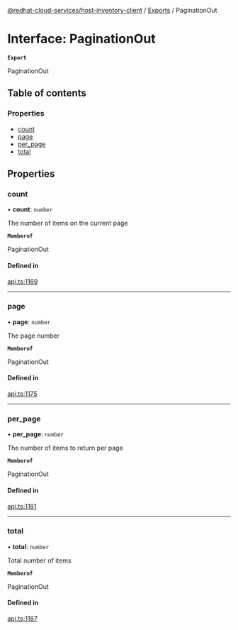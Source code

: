 [@redhat-cloud-services/host-inventory-client](../README.md) / [Exports](../modules.md) / PaginationOut

# Interface: PaginationOut

**`Export`**

PaginationOut

## Table of contents

### Properties

- [count](PaginationOut.md#count)
- [page](PaginationOut.md#page)
- [per\_page](PaginationOut.md#per_page)
- [total](PaginationOut.md#total)

## Properties

### count

• **count**: `number`

The number of items on the current page

**`Memberof`**

PaginationOut

#### Defined in

[api.ts:1169](https://github.com/RedHatInsights/javascript-clients/blob/main/packages/host-inventory/api.ts#L1169)

___

### page

• **page**: `number`

The page number

**`Memberof`**

PaginationOut

#### Defined in

[api.ts:1175](https://github.com/RedHatInsights/javascript-clients/blob/main/packages/host-inventory/api.ts#L1175)

___

### per\_page

• **per\_page**: `number`

The number of items to return per page

**`Memberof`**

PaginationOut

#### Defined in

[api.ts:1181](https://github.com/RedHatInsights/javascript-clients/blob/main/packages/host-inventory/api.ts#L1181)

___

### total

• **total**: `number`

Total number of items

**`Memberof`**

PaginationOut

#### Defined in

[api.ts:1187](https://github.com/RedHatInsights/javascript-clients/blob/main/packages/host-inventory/api.ts#L1187)
